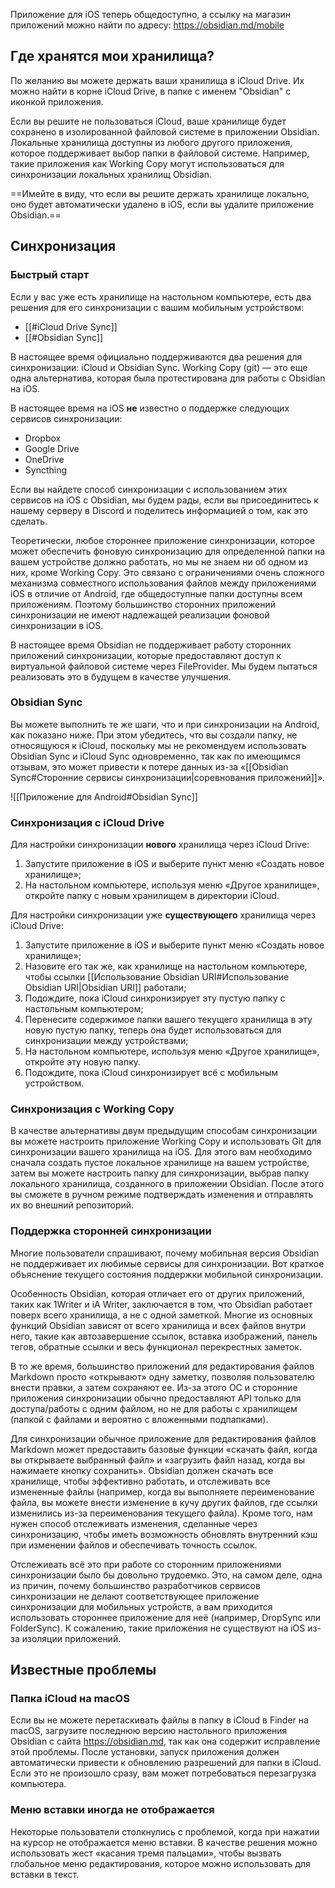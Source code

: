 Приложение для iOS теперь общедоступно, а ссылку на магазин приложений можно найти по адресу: https://obsidian.md/mobile

## Где хранятся мои хранилища?

По желанию вы можете держать ваши хранилища в iCloud Drive. Их можно найти в корне iCloud Drive, в папке с именем "Obsidian" с иконкой приложения.

Если вы решите не пользоваться iCloud, ваше хранилище будет сохранено в изолированной файловой системе в приложении Obsidian. Локальные хранилища доступны из любого другого приложения, которое поддерживает выбор папки в файловой системе. Например, такие приложения как Working Copy могут использоваться для синхронизации локальных хранилищ Obsidian.

==Имейте в виду, что если вы решите держать хранилище локально, оно будет автоматически удалено в iOS, если вы удалите приложение Obsidian.==

## Синхронизация

### Быстрый старт

Если у вас уже есть хранилище на настольном компьютере, есть два решения для его синхронизации с вашим мобильным устройством:

- [[#iCloud Drive Sync]]
- [[#Obsidian Sync]]

В настоящее время официально поддерживаются два решения для синхронизации: iCloud и Obsidian Sync. Working Copy (git) — это еще одна альтернатива, которая была протестирована для работы с Obsidian на iOS.

В настоящее время на iOS **не** известно о поддержке следующих сервисов синхронизации:

- Dropbox
- Google Drive
- OneDrive
- Syncthing

Если вы найдете способ синхронизации с использованием этих сервисов на iOS с Obsidian, мы будем рады, если вы присоединитесь к нашему серверу в Discord и поделитесь информацией о том, как это сделать.

Теоретически, любое стороннее приложение синхронизации, которое может обеспечить фоновую синхронизацию для определенной папки на вашем устройстве должно работать, но мы не знаем ни об одном из них, кроме Working Copy. Это связано с ограничениями очень сложного механизма совместного использования файлов между приложениями iOS в отличие от Android, где общедоступные папки доступны всем приложениям. Поэтому большинство сторонних приложений синхронизации не имеют надлежащей реализации фоновой синхронизации в iOS.

В настоящее время Obsidian не поддерживает работу сторонних приложений синхронизации, которые предоставляют доступ к виртуальной файловой системе через FileProvider. Мы будем пытаться реализовать это в будущем в качестве улучшения.

### Obsidian Sync

Вы можете выполнить те же шаги, что и при синхронизации на Android, как показано ниже. При этом убедитесь, что вы создали папку, не относящуюся к iCloud, поскольку мы не рекомендуем использовать Obsidian Sync и iCloud Sync одновременно, так как по имеющимся отзывам, это может привести к потере данных из-за «[[Obsidian Sync#Сторонние сервисы синхронизации|соревнования приложений]]».

![[Приложение для Android#Obsidian Sync]]

### Синхронизация с iCloud Drive

Для настройки синхронизации **нового** хранилища через iCloud Drive:

1.  Запустите приложение в iOS и выберите пункт меню «Создать новое хранилище»;
2.  На настольном компьютере, используя меню «Другое хранилище», откройте папку с новым хранилищем в директории iCloud.

Для настройки синхронизации уже **существующего** хранилища через iCloud Drive:

1.  Запустите приложение в iOS и выберите пункт меню «Создать новое хранилище»;
2.  Назовите его так же, как хранилище на настольном компьютере, чтобы ссылки [[Использование Obsidian URI#Использование Obsidian URI|Obsidian URI]] работали;
3.  Подождите, пока iCloud синхронизирует эту пустую папку с настольным компьютером;
4.  Перенесите содержимое папки вашего текущего хранилища в эту новую пустую папку, теперь она будет использоваться для синхронизации между устройствами;
5.  На настольном компьютере, используя меню «Другое хранилище», откройте эту новую папку.
6.  Подождите, пока iCloud синхронизирует всё с мобильным устройством.

### Синхронизация с Working Copy

В качестве альтернативы двум предыдущим способам синхронизации вы можете настроить приложение Working Copy и использовать Git для синхронизации вашего хранилища на iOS. Для этого вам необходимо сначала создать пустое локальное хранилище на вашем устройстве, затем вы можете настроить папку для синхронизации, выбрав папку локального хранилища, созданного в приложении Obsidian. После этого вы сможете в ручном режиме подтверждать изменения и отправлять их во внешний репозиторий.

### Поддержка сторонней синхронизации

Многие пользователи спрашивают, почему мобильная версия Obsidian не поддерживает их любимые сервисы для синхронизации. Вот краткое объяснение текущего состояния поддержки мобильной синхронизации.

Особенность Obsidian, которая отличает его от других приложений, таких как 1Writer и iA Writer, заключается в том, что Obsidian работает поверх всего хранилища, а не с одной заметкой. Многие из основных функций Obsidian зависят от всего хранилища и всех файлов внутри него, такие как автозавершение ссылок, вставка изображений, панель тегов, обратные ссылки и весь функционал перекрестных заметок.

В то же время, большинство приложений для редактирования файлов Markdown просто «открывают» одну заметку, позволяя пользователю внести правки, а затем сохраняют ее. Из-за этого ОС и сторонние приложения синхронизации обычно предоставляют API только для доступа/работы с одним файлом, но не для работы с хранилищем (папкой с файлами и вероятно с вложенными подпапками).

Для синхронизации обычное приложение для редактирования файлов Markdown может предоставить базовые функции «скачать файл, когда вы открываете выбранный файл» и «загрузить файл назад, когда вы нажимаете кнопку сохранить». Obsidian должен скачать все хранилище, чтобы эффективно работать, и отслеживать все измененные файлы (например, когда вы выполняете переименование файла, вы можете внести изменение в кучу других файлов, где ссылки изменились из-за переименования текущего файла). Кроме того, нам нужен способ отслеживать изменения, сделанные через синхронизацию, чтобы иметь возможность обновлять внутренний кэш при изменении файлов и обеспечивать точность ссылок.

Отслеживать всё это при работе со сторонним приложениями синхронизации было бы довольно трудоемко. Это, на самом деле, одна из причин, почему большинство разработчиков сервисов синхронизации не делают соответствующее приложение синхронизации для мобильных устройств, а вам приходится использовать стороннее приложение для неё (например, DropSync или FolderSync). К сожалению, такие приложения не существуют на iOS из-за изоляции приложений.

## Известные проблемы

### Папка iCloud на macOS

Если вы не можете перетаскивать файлы в папку в iCloud в Finder на macOS, загрузите последнюю версию настольного приложения Obsidian с сайта https://obsidian.md, так как она содержит исправление этой проблемы. После установки, запуск приложения должен автоматически привести к обновлению разрешений для папки в iCloud. Если это не произошло сразу, вам может потребоваться перезагрузка компьютера.

### Меню вставки иногда не отображается

Некоторые пользователи столкнулись с проблемой, когда при нажатии на курсор не отображается меню вставки. В качестве решения можно использовать жест «касания тремя пальцами», чтобы вызвать глобальное меню редактирования, которое можно использовать для вставки в текст.